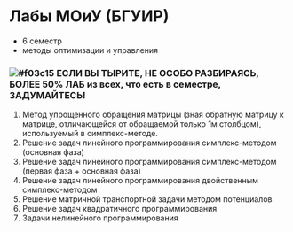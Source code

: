 # Лабы МОиУ (БГУИР)
- 6 семестр
- методы оптимизации и управления

### ![#f03c15](https://placehold.it/15/f03c15/000000?text=+) ЕСЛИ ВЫ ТЫРИТЕ, НЕ ОСОБО РАЗБИРАЯСЬ, БОЛЕЕ 50% ЛАБ из всех, что есть в семестре, ЗАДУМАЙТЕСЬ!

1. Метод упрощенного обращения матрицы (зная обратную матрицу к матрице, отличающейся от обращаемой только 1м столбцом), используемый в симплекс-методе.
2. Решение задач линейного программирования симплекс-методом (основная фаза)
3. Решение задач линейного программирования симплекс-методом (первая фаза + основная фаза)
4. Решение задач линейного программирования двойственным симплекс-методом
5. Решение матричной транспортной задачи методом потенциалов
6. Решение задач квадратичного программирования
7. Задачи нелинейного программирования
